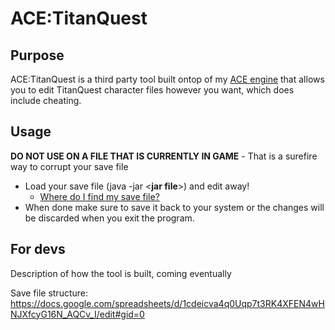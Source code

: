 # ACE:TitanQuest

## Purpose
ACE:TitanQuest is a third party tool built ontop of my [ACE engine](https://github.com/Stromner/ACE) that allows you to edit TitanQuest character files however you want, which does include cheating.

## Usage
**DO NOT USE ON A FILE THAT IS CURRENTLY IN GAME** - That is a surefire way to corrupt your save file

* Load your save file (java -jar <**jar file**>) and edit away! 
  * [Where do I find my save file?](https://steamcommunity.com/app/475150/discussions/0/276237094312075205/)
* When done make sure to save it back to your system or the changes will be discarded when you exit the program.

## For devs
Description of how the tool is built, coming eventually

Save file structure:
https://docs.google.com/spreadsheets/d/1cdeicva4q0Uqp7t3RK4XFEN4wHNJXfcyG16N_AQCv_I/edit#gid=0

